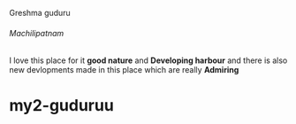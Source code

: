 Greshma guduru
###### Machilipatnam
I love this place for it **good nature** and **Developing harbour** and there is also new devlopments made in this place which are really **Admiring**
# my2-guduruu